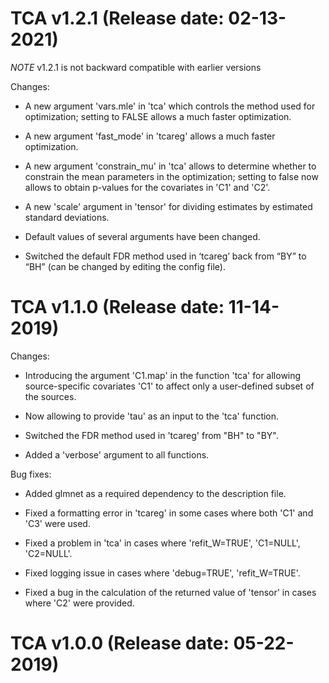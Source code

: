 TCA v1.2.1 (Release date: 02-13-2021)
==============

*NOTE* v1.2.1 is not backward compatible with earlier versions

Changes:

* A new argument 'vars.mle' in 'tca' which controls the method used for optimization; setting to FALSE allows a much faster optimization.

* A new argument 'fast_mode' in 'tcareg' allows a much faster optimization.

* A new argument 'constrain_mu' in 'tca' allows to determine whether to constrain the mean parameters in the optimization; setting to false now allows to obtain p-values for the covariates in 'C1' and 'C2'.

* A new 'scale' argument in 'tensor' for dividing estimates by estimated standard deviations.

* Default values of several arguments have been changed.

* Switched the default FDR method used in ‘tcareg’ back from “BY” to “BH” (can be changed by editing the config file).


TCA v1.1.0 (Release date: 11-14-2019)
==============

Changes:

* Introducing the argument 'C1.map' in the function 'tca' for allowing source-specific covariates 'C1' to affect only a user-defined subset of the sources.

* Now allowing to provide 'tau' as an input to the 'tca' function.

* Switched the FDR method used in 'tcareg' from "BH" to "BY".

* Added a 'verbose' argument to all functions.

Bug fixes:

* Added glmnet as a required dependency to the description file.

* Fixed a formatting error in 'tcareg' in some cases where both 'C1' and 'C3' were  used.

* Fixed a problem in 'tca' in cases where 'refit_W=TRUE', 'C1=NULL', 'C2=NULL'.

* Fixed logging issue in cases where 'debug=TRUE', 'refit_W=TRUE'.

* Fixed a bug in the calculation of the returned value of 'tensor' in cases where 'C2' were provided.


TCA v1.0.0 (Release date: 05-22-2019)
==============
